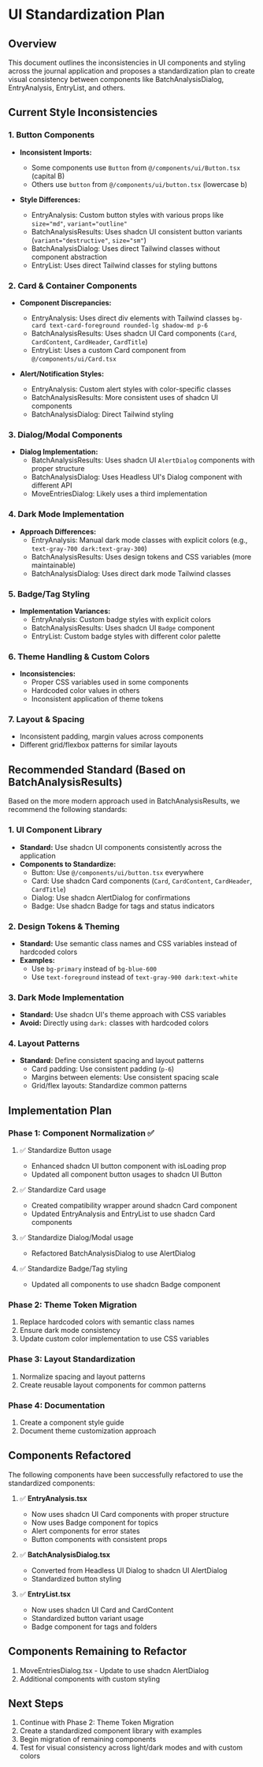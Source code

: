 # UI Standardization Plan

## Overview

This document outlines the inconsistencies in UI components and styling across the journal application and proposes a standardization plan to create visual consistency between components like BatchAnalysisDialog, EntryAnalysis, EntryList, and others.

## Current Style Inconsistencies

### 1. Button Components
- **Inconsistent Imports:**
  - Some components use `Button` from `@/components/ui/Button.tsx` (capital B)
  - Others use `button` from `@/components/ui/button.tsx` (lowercase b)

- **Style Differences:**
  - EntryAnalysis: Custom button styles with various props like `size="md"`, `variant="outline"`
  - BatchAnalysisResults: Uses shadcn UI consistent button variants (`variant="destructive"`, `size="sm"`)
  - BatchAnalysisDialog: Uses direct Tailwind classes without component abstraction
  - EntryList: Uses direct Tailwind classes for styling buttons

### 2. Card & Container Components
- **Component Discrepancies:**
  - EntryAnalysis: Uses direct div elements with Tailwind classes `bg-card text-card-foreground rounded-lg shadow-md p-6`
  - BatchAnalysisResults: Uses shadcn UI Card components (`Card`, `CardContent`, `CardHeader`, `CardTitle`)
  - EntryList: Uses a custom Card component from `@/components/ui/Card.tsx`

- **Alert/Notification Styles:**
  - EntryAnalysis: Custom alert styles with color-specific classes
  - BatchAnalysisResults: More consistent uses of shadcn UI components
  - BatchAnalysisDialog: Direct Tailwind styling

### 3. Dialog/Modal Components
- **Dialog Implementation:**
  - BatchAnalysisResults: Uses shadcn UI `AlertDialog` components with proper structure
  - BatchAnalysisDialog: Uses Headless UI's Dialog component with different API
  - MoveEntriesDialog: Likely uses a third implementation

### 4. Dark Mode Implementation
- **Approach Differences:**
  - EntryAnalysis: Manual dark mode classes with explicit colors (e.g., `text-gray-700 dark:text-gray-300`)
  - BatchAnalysisResults: Uses design tokens and CSS variables (more maintainable)
  - BatchAnalysisDialog: Uses direct dark mode Tailwind classes

### 5. Badge/Tag Styling
- **Implementation Variances:**
  - EntryAnalysis: Custom badge styles with explicit colors
  - BatchAnalysisResults: Uses shadcn UI `Badge` component
  - EntryList: Custom badge styles with different color palette

### 6. Theme Handling & Custom Colors
- **Inconsistencies:**
  - Proper CSS variables used in some components
  - Hardcoded color values in others
  - Inconsistent application of theme tokens

### 7. Layout & Spacing
- Inconsistent padding, margin values across components
- Different grid/flexbox patterns for similar layouts

## Recommended Standard (Based on BatchAnalysisResults)

Based on the more modern approach used in BatchAnalysisResults, we recommend the following standards:

### 1. UI Component Library
- **Standard:** Use shadcn UI components consistently across the application
- **Components to Standardize:**
  - Button: Use `@/components/ui/button.tsx` everywhere
  - Card: Use shadcn Card components (`Card`, `CardContent`, `CardHeader`, `CardTitle`)
  - Dialog: Use shadcn AlertDialog for confirmations
  - Badge: Use shadcn Badge for tags and status indicators

### 2. Design Tokens & Theming
- **Standard:** Use semantic class names and CSS variables instead of hardcoded colors
- **Examples:**
  - Use `bg-primary` instead of `bg-blue-600`
  - Use `text-foreground` instead of `text-gray-900 dark:text-white`

### 3. Dark Mode Implementation
- **Standard:** Use shadcn UI's theme approach with CSS variables
- **Avoid:** Directly using `dark:` classes with hardcoded colors

### 4. Layout Patterns
- **Standard:** Define consistent spacing and layout patterns
  - Card padding: Use consistent padding (`p-6`)
  - Margins between elements: Use consistent spacing scale
  - Grid/flex layouts: Standardize common patterns

## Implementation Plan

### Phase 1: Component Normalization ✅
1. ✅ Standardize Button usage
   - Enhanced shadcn UI button component with isLoading prop
   - Updated all component button usages to shadcn UI Button

2. ✅ Standardize Card usage
   - Created compatibility wrapper around shadcn Card component
   - Updated EntryAnalysis and EntryList to use shadcn Card components

3. ✅ Standardize Dialog/Modal usage
   - Refactored BatchAnalysisDialog to use AlertDialog

4. ✅ Standardize Badge/Tag styling
   - Updated all components to use shadcn Badge component

### Phase 2: Theme Token Migration
1. Replace hardcoded colors with semantic class names
2. Ensure dark mode consistency
3. Update custom color implementation to use CSS variables

### Phase 3: Layout Standardization
1. Normalize spacing and layout patterns
2. Create reusable layout components for common patterns

### Phase 4: Documentation
1. Create a component style guide
2. Document theme customization approach

## Components Refactored

The following components have been successfully refactored to use the standardized components:

1. ✅ **EntryAnalysis.tsx**
   - Now uses shadcn UI Card components with proper structure
   - Now uses Badge component for topics
   - Alert components for error states
   - Button components with consistent props

2. ✅ **BatchAnalysisDialog.tsx**
   - Converted from Headless UI Dialog to shadcn UI AlertDialog
   - Standardized button styling

3. ✅ **EntryList.tsx**
   - Now uses shadcn UI Card and CardContent
   - Standardized button variant usage
   - Badge component for tags and folders

## Components Remaining to Refactor

1. MoveEntriesDialog.tsx - Update to use shadcn AlertDialog
2. Additional components with custom styling

## Next Steps

1. Continue with Phase 2: Theme Token Migration
2. Create a standardized component library with examples
3. Begin migration of remaining components
4. Test for visual consistency across light/dark modes and with custom colors
